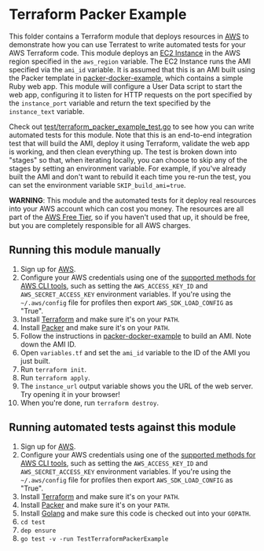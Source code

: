 # Terraform Packer Example

This folder contains a Terraform module that deploys resources in [AWS](https://aws.amazon.com/) to demonstrate
how you can use Terratest to write automated tests for your AWS Terraform code. This module deploys an [EC2
Instance](https://aws.amazon.com/ec2/) in the AWS region specified in the `aws_region` variable. The EC2 Instance runs
the AMI specified via the `ami_id` variable. It is assumed that this is an AMI built using the Packer template in
[packer-docker-example](https://github.com/terraform-modules-krish/terratest/blob/v0.22.0/examples/packer-docker-example), which contains a simple Ruby web app. This module will
configure a User Data script to start the web app, configuring it to listen for HTTP requests on the port specified by
the `instance_port` variable and return the text specified by the `instance_text` variable.

Check out [test/terraform_packer_example_test.go](https://github.com/terraform-modules-krish/terratest/blob/v0.22.0/test/terraform_packer_example_test.go) to see how you can write
automated tests for this module. Note that this is an end-to-end integration test that will build the AMI, deploy it
using Terraform, validate the web app is working, and then clean everything up. The test is broken down into "stages"
so that, when iterating locally, you can choose to skip any of the stages by setting an environment variable. For
example, if you've already built the AMI and don't want to rebuild it each time you re-run the test, you can set the
environment variable `SKIP_build_ami=true`.

**WARNING**: This module and the automated tests for it deploy real resources into your AWS account which can cost you
money. The resources are all part of the [AWS Free Tier](https://aws.amazon.com/free/), so if you haven't used that up,
it should be free, but you are completely responsible for all AWS charges.





## Running this module manually

1. Sign up for [AWS](https://aws.amazon.com/).
1. Configure your AWS credentials using one of the [supported methods for AWS CLI
   tools](https://docs.aws.amazon.com/cli/latest/userguide/cli-chap-getting-started.html), such as setting the
   `AWS_ACCESS_KEY_ID` and `AWS_SECRET_ACCESS_KEY` environment variables. If you're using the `~/.aws/config` file for profiles then export `AWS_SDK_LOAD_CONFIG` as "True".
1. Install [Terraform](https://www.terraform.io/) and make sure it's on your `PATH`.
1. Install [Packer](https://www.packer.io/) and make sure it's on your `PATH`.
1. Follow the instructions in [packer-docker-example](https://github.com/terraform-modules-krish/terratest/blob/v0.22.0/examples/packer-docker-example) to build an AMI. Note down the
   AMI ID.
1. Open `variables.tf` and set the `ami_id` variable to the ID of the AMI you just built.
1. Run `terraform init`.
1. Run `terraform apply`.
1. The `instance_url` output variable shows you the URL of the web server. Try opening it in your browser!
1. When you're done, run `terraform destroy`.




## Running automated tests against this module

1. Sign up for [AWS](https://aws.amazon.com/).
1. Configure your AWS credentials using one of the [supported methods for AWS CLI
   tools](https://docs.aws.amazon.com/cli/latest/userguide/cli-chap-getting-started.html), such as setting the
   `AWS_ACCESS_KEY_ID` and `AWS_SECRET_ACCESS_KEY` environment variables. If you're using the `~/.aws/config` file for profiles then export `AWS_SDK_LOAD_CONFIG` as "True".
1. Install [Terraform](https://www.terraform.io/) and make sure it's on your `PATH`.
1. Install [Packer](https://www.packer.io/) and make sure it's on your `PATH`.
1. Install [Golang](https://golang.org/) and make sure this code is checked out into your `GOPATH`.
1. `cd test`
1. `dep ensure`
1. `go test -v -run TestTerraformPackerExample`
